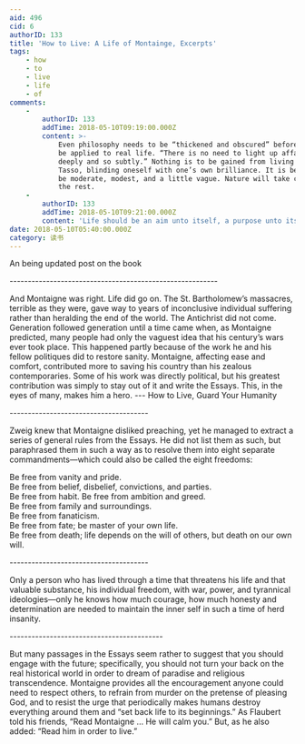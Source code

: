 ```yaml
---
aid: 496
cid: 6
authorID: 133
title: 'How to Live: A Life of Montainge, Excerpts'
tags:
    - how
    - to
    - live
    - life
    - of
comments:
    -
        authorID: 133
        addTime: 2018-05-10T09:19:00.000Z
        content: >-
            Even philosophy needs to be “thickened and obscured” before it can
            be applied to real life. “There is no need to light up affairs so
            deeply and so subtly.” Nothing is to be gained from living like
            Tasso, blinding oneself with one’s own brilliance. It is better to
            be moderate, modest, and a little vague. Nature will take care of
            the rest.
    -
        authorID: 133
        addTime: 2018-05-10T09:21:00.000Z
        content: 'Life should be an aim unto itself, a purpose unto itself.'
date: 2018-05-10T05:40:00.000Z
category: 读书
---
```


An being updated post on the book

\---------------------------------------------------------

And Montaigne was right. Life did go on. The St. Bartholomew’s massacres, terrible as they were, gave way to years of inconclusive individual suffering rather than heralding the end of the world. The Antichrist did not come. Generation followed generation until a time came when, as Montaigne predicted, many people had only the vaguest idea that his century’s wars ever took place. This happened partly because of the work he and his fellow politiques did to restore sanity. Montaigne, affecting ease and comfort, contributed more to saving his country than his zealous contemporaries. Some of his work was directly political, but his greatest contribution was simply to stay out of it and write the Essays. This, in the eyes of many, makes him a hero. --- How to Live, Guard Your Humanity

\--------------------------------------

Zweig knew that Montaigne disliked preaching, yet he managed to extract a series of general rules from the Essays. He did not list them as such, but paraphrased them in such a way as to resolve them into eight separate commandments—which could also be called the eight freedoms:

Be free from vanity and pride.  
Be free from belief, disbelief, convictions, and parties.  
Be free from habit. Be free from ambition and greed.  
Be free from family and surroundings.  
Be free from fanaticism.  
Be free from fate; be master of your own life.  
Be free from death; life depends on the will of others, but death on our own will.

\--------------------------------------

Only a person who has lived through a time that threatens his life and that valuable substance, his individual freedom, with war, power, and tyrannical ideologies—only he knows how much courage, how much honesty and determination are needed to maintain the inner self in such a time of herd insanity.

\------------------------------------------

But many passages in the Essays seem rather to suggest that you should engage with the future; specifically, you should not turn your back on the real historical world in order to dream of paradise and religious transcendence. Montaigne provides all the encouragement anyone could need to respect others, to refrain from murder on the pretense of pleasing God, and to resist the urge that periodically makes humans destroy everything around them and “set back life to its beginnings.” As Flaubert told his friends, “Read Montaigne … He will calm you.” But, as he also added: “Read him in order to live.”
